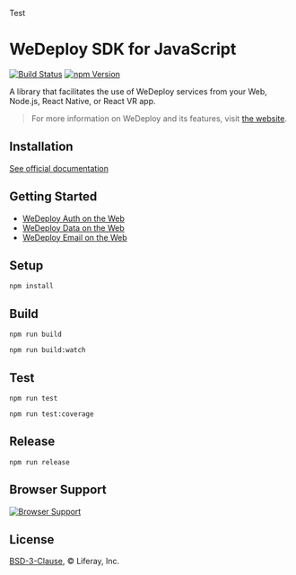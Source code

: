 Test

# WeDeploy SDK for JavaScript

[![Build Status][build-status-svg]][build-status-link]
[![npm Version][npm-svg]][npm-link]

A library that facilitates the use of WeDeploy services from your Web, Node.js, React Native, or React VR app.

> For more information on WeDeploy and its features, visit [the website](https://wedeploy.com).

## Installation

[See official documentation](https://wedeploy.com/docs/intro/api-clients/#2)

## Getting Started

* [WeDeploy Auth on the Web](https://wedeploy.com/tutorials/auth-web/get-started/)
* [WeDeploy Data on the Web](https://wedeploy.com/tutorials/data-web/get-started/)
* [WeDeploy Email on the Web](https://wedeploy.com/tutorials/email-web/get-started/)

## Setup

```
npm install
```

## Build

```
npm run build
```

```
npm run build:watch
```

## Test

```
npm run test
```

```
npm run test:coverage
```

## Release

```
npm run release
```

## Browser Support

[![Browser Support][browser-support-svg]][browser-support-link]

## License

[BSD-3-Clause](https://spdx.org/licenses/BSD-3-Clause.html), © Liferay, Inc.

[build-status-svg]: https://travis-ci.com/wedeploy/wedeploy-sdk-js.svg?token=a51FNuiJPYZtHhup9q1V&branch=master
[build-status-link]: https://travis-ci.com/wedeploy/wedeploy-sdk-js

[npm-svg]: https://img.shields.io/npm/v/wedeploy.svg
[npm-link]: https://npmjs.org/wedeploy

[browser-support-svg]: https://saucelabs.com/browser-matrix/ivansantos.svg
[browser-support-link]: https://saucelabs.com/beta/builds/8a24c731fc704e2c835033bcbc2faa2e
